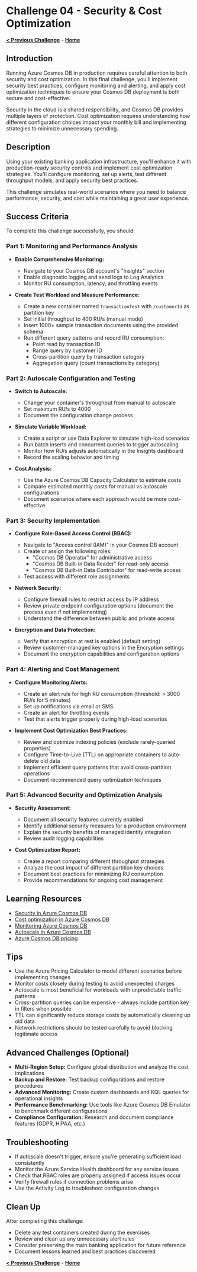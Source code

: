 # Challenge 04 - Security & Cost Optimization

**[< Previous Challenge](./Challenge-03.md)** - **[Home](../README.md)**

## Introduction

Running Azure Cosmos DB in production requires careful attention to both security and cost optimization. In this final challenge, you'll implement security best practices, configure monitoring and alerting, and apply cost optimization techniques to ensure your Cosmos DB deployment is both secure and cost-effective.

Security in the cloud is a shared responsibility, and Cosmos DB provides multiple layers of protection. Cost optimization requires understanding how different configuration choices impact your monthly bill and implementing strategies to minimize unnecessary spending.

## Description

Using your existing banking application infrastructure, you'll enhance it with production-ready security controls and implement cost optimization strategies. You'll configure monitoring, set up alerts, test different throughput models, and apply security best practices.

This challenge simulates real-world scenarios where you need to balance performance, security, and cost while maintaining a great user experience.

## Success Criteria

To complete this challenge successfully, you should:

### Part 1: Monitoring and Performance Analysis

- **Enable Comprehensive Monitoring:**
  - Navigate to your Cosmos DB account's \"Insights\" section
  - Enable diagnostic logging and send logs to Log Analytics
  - Monitor RU consumption, latency, and throttling events

- **Create Test Workload and Measure Performance:**
  - Create a new container named `TransactionTest` with `/customerId` as partition key
  - Set initial throughput to 400 RU/s (manual mode)
  - Insert 1000+ sample transaction documents using the provided schema
  - Run different query patterns and record RU consumption:
    - Point read by transaction ID
    - Range query by customer ID
    - Cross-partition query by transaction category
    - Aggregation query (count transactions by category)

### Part 2: Autoscale Configuration and Testing

- **Switch to Autoscale:**
  - Change your container's throughput from manual to autoscale
  - Set maximum RU/s to 4000
  - Document the configuration change process

- **Simulate Variable Workload:**
  - Create a script or use Data Explorer to simulate high-load scenarios
  - Run batch inserts and concurrent queries to trigger autoscaling
  - Monitor how RU/s adjusts automatically in the Insights dashboard
  - Record the scaling behavior and timing

- **Cost Analysis:**
  - Use the Azure Cosmos DB Capacity Calculator to estimate costs
  - Compare estimated monthly costs for manual vs autoscale configurations
  - Document scenarios where each approach would be more cost-effective

### Part 3: Security Implementation

- **Configure Role-Based Access Control (RBAC):**
  - Navigate to \"Access control (IAM)\" in your Cosmos DB account
  - Create or assign the following roles:
    - \"Cosmos DB Operator\" for administrative access
    - \"Cosmos DB Built-in Data Reader\" for read-only access
    - \"Cosmos DB Built-in Data Contributor\" for read-write access
  - Test access with different role assignments

- **Network Security:**
  - Configure firewall rules to restrict access by IP address
  - Review private endpoint configuration options (document the process even if not implementing)
  - Understand the difference between public and private access

- **Encryption and Data Protection:**
  - Verify that encryption at rest is enabled (default setting)
  - Review customer-managed key options in the Encryption settings
  - Document the encryption capabilities and configuration options

### Part 4: Alerting and Cost Management

- **Configure Monitoring Alerts:**
  - Create an alert rule for high RU consumption (threshold: > 3000 RU/s for 5 minutes)
  - Set up notifications via email or SMS
  - Create an alert for throttling events
  - Test that alerts trigger properly during high-load scenarios

- **Implement Cost Optimization Best Practices:**
  - Review and optimize indexing policies (exclude rarely-queried properties)
  - Configure Time-to-Live (TTL) on appropriate containers to auto-delete old data
  - Implement efficient query patterns that avoid cross-partition operations
  - Document recommended query optimization techniques

### Part 5: Advanced Security and Optimization Analysis

- **Security Assessment:**
  - Document all security features currently enabled
  - Identify additional security measures for a production environment
  - Explain the security benefits of managed identity integration
  - Review audit logging capabilities

- **Cost Optimization Report:**
  - Create a report comparing different throughput strategies
  - Analyze the cost impact of different partition key choices
  - Document best practices for minimizing RU consumption
  - Provide recommendations for ongoing cost management

## Learning Resources

- [Security in Azure Cosmos DB](https://docs.microsoft.com/azure/cosmos-db/database-security)
- [Cost optimization in Azure Cosmos DB](https://docs.microsoft.com/azure/cosmos-db/plan-manage-costs)
- [Monitoring Azure Cosmos DB](https://docs.microsoft.com/azure/cosmos-db/monitor-cosmos-db)
- [Autoscale in Azure Cosmos DB](https://docs.microsoft.com/azure/cosmos-db/provision-throughput-autoscale)
- [Azure Cosmos DB pricing](https://azure.microsoft.com/pricing/details/cosmos-db/)

## Tips

- Use the Azure Pricing Calculator to model different scenarios before implementing changes
- Monitor costs closely during testing to avoid unexpected charges
- Autoscale is most beneficial for workloads with unpredictable traffic patterns
- Cross-partition queries can be expensive - always include partition key in filters when possible
- TTL can significantly reduce storage costs by automatically cleaning up old data
- Network restrictions should be tested carefully to avoid blocking legitimate access

## Advanced Challenges (Optional)

- **Multi-Region Setup:** Configure global distribution and analyze the cost implications
- **Backup and Restore:** Test backup configurations and restore procedures
- **Advanced Monitoring:** Create custom dashboards and KQL queries for operational insights
- **Performance Benchmarking:** Use tools like Azure Cosmos DB Emulator to benchmark different configurations
- **Compliance Configuration:** Research and document compliance features (GDPR, HIPAA, etc.)

## Troubleshooting

- If autoscale doesn't trigger, ensure you're generating sufficient load consistently
- Monitor the Azure Service Health dashboard for any service issues
- Check that RBAC roles are properly assigned if access issues occur
- Verify firewall rules if connection problems arise
- Use the Activity Log to troubleshoot configuration changes

## Clean Up

After completing this challenge:
- Delete any test containers created during the exercises
- Review and clean up any unnecessary alert rules
- Consider preserving the main banking application for future reference
- Document lessons learned and best practices discovered

**[< Previous Challenge](./Challenge-03.md)** - **[Home](../README.md)**